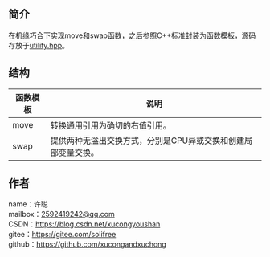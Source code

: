 ## 简介
在机缘巧合下实现move和swap函数，之后参照C++标准封装为函数模板，源码存放于[utility.hpp](utility.hpp)。

## 结构
函数模板|说明
-|-
move|转换通用引用为确切的右值引用。
swap|提供两种无溢出交换方式，分别是CPU异或交换和创建局部变量交换。

## 作者
name：许聪  
mailbox：2592419242@qq.com  
CSDN：https://blog.csdn.net/xucongyoushan  
gitee：https://gitee.com/solifree  
github：https://github.com/xucongandxuchong
